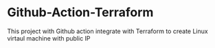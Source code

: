 # Github-Action-Terraform
This project with Github action integrate with Terraform to create Linux virtaul machine with public IP
